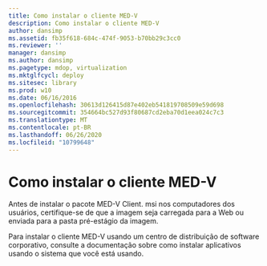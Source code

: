 ```yaml
---
title: Como instalar o cliente MED-V
description: Como instalar o cliente MED-V
author: dansimp
ms.assetid: fb35f618-684c-474f-9053-b70bb29c3cc0
ms.reviewer: ''
manager: dansimp
ms.author: dansimp
ms.pagetype: mdop, virtualization
ms.mktglfcycl: deploy
ms.sitesec: library
ms.prod: w10
ms.date: 06/16/2016
ms.openlocfilehash: 30613d126415d87e402eb541819708509e59d698
ms.sourcegitcommit: 354664bc527d93f80687cd2eba70d1eea024c7c3
ms.translationtype: MT
ms.contentlocale: pt-BR
ms.lasthandoff: 06/26/2020
ms.locfileid: "10799648"
---
```

# Como instalar o cliente MED-V


Antes de instalar o pacote MED-V Client. msi nos computadores dos usuários, certifique-se de que a imagem seja carregada para a Web ou enviada para a pasta pré-estágio da imagem.

Para instalar o cliente MED-V usando um centro de distribuição de software corporativo, consulte a documentação sobre como instalar aplicativos usando o sistema que você está usando.

 

 





